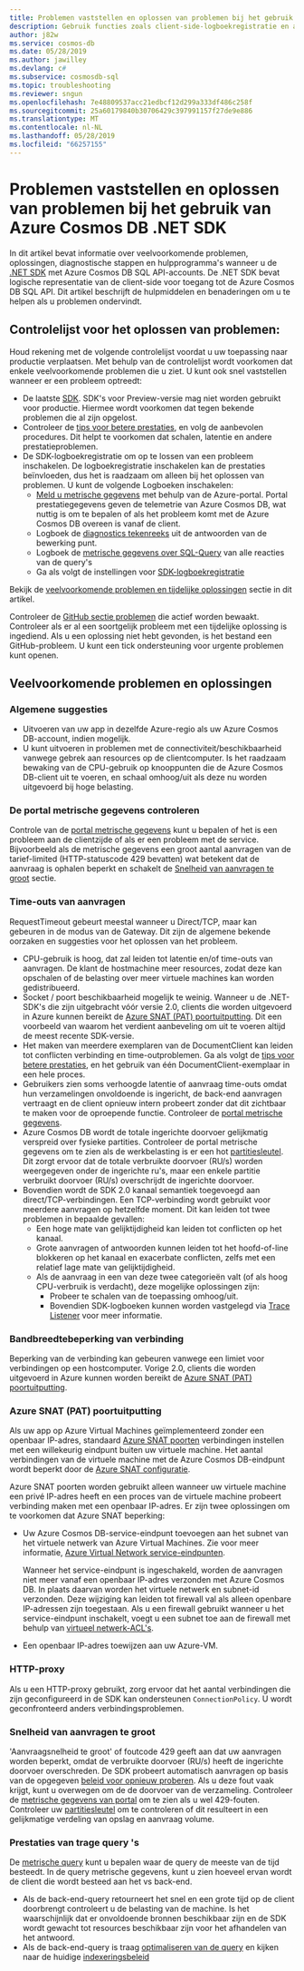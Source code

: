 ```yaml
---
title: Problemen vaststellen en oplossen van problemen bij het gebruik van Azure Cosmos DB .NET SDK
description: Gebruik functies zoals client-side-logboekregistratie en andere hulpprogramma's van derden om te identificeren, onderzoeken en Azure Cosmos DB-problemen oplossen bij het gebruik van .NET SDK.
author: j82w
ms.service: cosmos-db
ms.date: 05/28/2019
ms.author: jawilley
ms.devlang: c#
ms.subservice: cosmosdb-sql
ms.topic: troubleshooting
ms.reviewer: sngun
ms.openlocfilehash: 7e48809537acc21edbcf12d299a333df486c258f
ms.sourcegitcommit: 25a60179840b30706429c397991157f27de9e886
ms.translationtype: MT
ms.contentlocale: nl-NL
ms.lasthandoff: 05/28/2019
ms.locfileid: "66257155"
---
```

# <a name="diagnose-and-troubleshoot-issues-when-using-azure-cosmos-db-net-sdk"></a>Problemen vaststellen en oplossen van problemen bij het gebruik van Azure Cosmos DB .NET SDK
In dit artikel bevat informatie over veelvoorkomende problemen, oplossingen, diagnostische stappen en hulpprogramma's wanneer u de [.NET SDK](sql-api-sdk-dotnet.md) met Azure Cosmos DB SQL API-accounts.
De .NET SDK bevat logische representatie van de client-side voor toegang tot de Azure Cosmos DB SQL API. Dit artikel beschrijft de hulpmiddelen en benaderingen om u te helpen als u problemen ondervindt.

## <a name="checklist-for-troubleshooting-issues"></a>Controlelijst voor het oplossen van problemen:
Houd rekening met de volgende controlelijst voordat u uw toepassing naar productie verplaatsen. Met behulp van de controlelijst wordt voorkomen dat enkele veelvoorkomende problemen die u ziet. U kunt ook snel vaststellen wanneer er een probleem optreedt:

*   De laatste [SDK](https://github.com/Azure/azure-cosmos-dotnet-v2/blob/master/changelog.md). SDK's voor Preview-versie mag niet worden gebruikt voor productie. Hiermee wordt voorkomen dat tegen bekende problemen die al zijn opgelost.
*   Controleer de [tips voor betere prestaties](performance-tips.md), en volg de aanbevolen procedures. Dit helpt te voorkomen dat schalen, latentie en andere prestatieproblemen.
*   De SDK-logboekregistratie om op te lossen van een probleem inschakelen. De logboekregistratie inschakelen kan de prestaties beïnvloeden, dus het is raadzaam om alleen bij het oplossen van problemen. U kunt de volgende Logboeken inschakelen:
    *   [Meld u metrische gegevens](monitor-accounts.md) met behulp van de Azure-portal. Portal prestatiegegevens geven de telemetrie van Azure Cosmos DB, wat nuttig is om te bepalen of als het probleem komt met de Azure Cosmos DB overeen is vanaf de client.
    *   Logboek de [diagnostics tekenreeks](https://docs.microsoft.com/dotnet/api/microsoft.azure.documents.client.resourceresponsebase.requestdiagnosticsstring?view=azure-dotnet) uit de antwoorden van de bewerking punt.
    *   Logboek de [metrische gegevens over SQL-Query](sql-api-query-metrics.md) van alle reacties van de query's 
    *   Ga als volgt de instellingen voor [SDK-logboekregistratie]( https://github.com/Azure/azure-cosmos-dotnet-v2/blob/master/docs/documentdb-sdk_capture_etl.md)

Bekijk de [veelvoorkomende problemen en tijdelijke oplossingen](#common-issues-workarounds) sectie in dit artikel.

Controleer de [GitHub sectie problemen](https://github.com/Azure/azure-cosmos-dotnet-v2/issues) die actief worden bewaakt. Controleer als er al een soortgelijk probleem met een tijdelijke oplossing is ingediend. Als u een oplossing niet hebt gevonden, is het bestand een GitHub-probleem. U kunt een tick ondersteuning voor urgente problemen kunt openen.


## <a name="common-issues-workarounds"></a>Veelvoorkomende problemen en oplossingen

### <a name="general-suggestions"></a>Algemene suggesties
* Uitvoeren van uw app in dezelfde Azure-regio als uw Azure Cosmos DB-account, indien mogelijk. 
* U kunt uitvoeren in problemen met de connectiviteit/beschikbaarheid vanwege gebrek aan resources op de clientcomputer. Is het raadzaam bewaking van de CPU-gebruik op knooppunten die de Azure Cosmos DB-client uit te voeren, en schaal omhoog/uit als deze nu worden uitgevoerd bij hoge belasting.

### <a name="check-the-portal-metrics"></a>De portal metrische gegevens controleren
Controle van de [portal metrische gegevens](monitor-accounts.md) kunt u bepalen of het is een probleem aan de clientzijde of als er een probleem met de service. Bijvoorbeeld als de metrische gegevens een groot aantal aanvragen van de tarief-limited (HTTP-statuscode 429 bevatten) wat betekent dat de aanvraag is ophalen beperkt en schakelt de [Snelheid van aanvragen te groot] sectie. 

### <a name="request-timeouts"></a>Time-outs van aanvragen
RequestTimeout gebeurt meestal wanneer u Direct/TCP, maar kan gebeuren in de modus van de Gateway. Dit zijn de algemene bekende oorzaken en suggesties voor het oplossen van het probleem.

* CPU-gebruik is hoog, dat zal leiden tot latentie en/of time-outs van aanvragen. De klant de hostmachine meer resources, zodat deze kan opschalen of de belasting over meer virtuele machines kan worden gedistribueerd.
* Socket / poort beschikbaarheid mogelijk te weinig. Wanneer u de .NET-SDK's die zijn uitgebracht vóór versie 2.0, clients die worden uitgevoerd in Azure kunnen bereikt de [Azure SNAT (PAT) poortuitputting]. Dit een voorbeeld van waarom het verdient aanbeveling om uit te voeren altijd de meest recente SDK-versie.
* Het maken van meerdere exemplaren van de DocumentClient kan leiden tot conflicten verbinding en time-outproblemen. Ga als volgt de [tips voor betere prestaties](performance-tips.md), en het gebruik van één DocumentClient-exemplaar in een hele proces.
* Gebruikers zien soms verhoogde latentie of aanvraag time-outs omdat hun verzamelingen onvoldoende is ingericht, de back-end aanvragen vertraagt en de client opnieuw intern probeert zonder dat dit zichtbaar te maken voor de oproepende functie. Controleer de [portal metrische gegevens](monitor-accounts.md).
* Azure Cosmos DB wordt de totale ingerichte doorvoer gelijkmatig verspreid over fysieke partities. Controleer de portal metrische gegevens om te zien als de werkbelasting is er een hot [partitiesleutel](partition-data.md). Dit zorgt ervoor dat de totale verbruikte doorvoer (RU/s) worden weergegeven onder de ingerichte ru's, maar een enkele partitie verbruikt doorvoer (RU/s) overschrijdt de ingerichte doorvoer. 
* Bovendien wordt de SDK 2.0 kanaal semantiek toegevoegd aan direct/TCP-verbindingen. Een TCP-verbinding wordt gebruikt voor meerdere aanvragen op hetzelfde moment. Dit kan leiden tot twee problemen in bepaalde gevallen:
    * Een hoge mate van gelijktijdigheid kan leiden tot conflicten op het kanaal.
    * Grote aanvragen of antwoorden kunnen leiden tot het hoofd-of-line blokkeren op het kanaal en exacerbate conflicten, zelfs met een relatief lage mate van gelijktijdigheid.
    * Als de aanvraag in een van deze twee categorieën valt (of als hoog CPU-verbruik is verdacht), deze mogelijke oplossingen zijn:
        * Probeer te schalen van de toepassing omhoog/uit.
        * Bovendien SDK-logboeken kunnen worden vastgelegd via [Trace Listener](https://github.com/Azure/azure-cosmosdb-dotnet/blob/master/docs/documentdb-sdk_capture_etl.md) voor meer informatie.

### <a name="connection-throttling"></a>Bandbreedtebeperking van verbinding
Beperking van de verbinding kan gebeuren vanwege een limiet voor verbindingen op een hostcomputer. Vorige 2.0, clients die worden uitgevoerd in Azure kunnen worden bereikt de [Azure SNAT (PAT) poortuitputting].

### <a name="snat"></a>Azure SNAT (PAT) poortuitputting

Als uw app op Azure Virtual Machines geïmplementeerd zonder een openbaar IP-adres, standaard [Azure SNAT poorten](https://docs.microsoft.com/azure/load-balancer/load-balancer-outbound-connections#preallocatedports) verbindingen instellen met een willekeurig eindpunt buiten uw virtuele machine. Het aantal verbindingen van de virtuele machine met de Azure Cosmos DB-eindpunt wordt beperkt door de [Azure SNAT configuratie](https://docs.microsoft.com/azure/load-balancer/load-balancer-outbound-connections#preallocatedports).

 Azure SNAT poorten worden gebruikt alleen wanneer uw virtuele machine een privé IP-adres heeft en een proces van de virtuele machine probeert verbinding maken met een openbaar IP-adres. Er zijn twee oplossingen om te voorkomen dat Azure SNAT beperking:

* Uw Azure Cosmos DB-service-eindpunt toevoegen aan het subnet van het virtuele netwerk van Azure Virtual Machines. Zie voor meer informatie, [Azure Virtual Network service-eindpunten](https://docs.microsoft.com/azure/virtual-network/virtual-network-service-endpoints-overview). 

    Wanneer het service-eindpunt is ingeschakeld, worden de aanvragen niet meer vanaf een openbaar IP-adres verzonden met Azure Cosmos DB. In plaats daarvan worden het virtuele netwerk en subnet-id verzonden. Deze wijziging kan leiden tot firewall val als alleen openbare IP-adressen zijn toegestaan. Als u een firewall gebruikt wanneer u het service-eindpunt inschakelt, voegt u een subnet toe aan de firewall met behulp van [virtueel netwerk-ACL's](https://docs.microsoft.com/azure/virtual-network/virtual-networks-acl).
* Een openbaar IP-adres toewijzen aan uw Azure-VM.

### <a name="http-proxy"></a>HTTP-proxy
Als u een HTTP-proxy gebruikt, zorg ervoor dat het aantal verbindingen die zijn geconfigureerd in de SDK kan ondersteunen `ConnectionPolicy`.
U wordt geconfronteerd anders verbindingsproblemen.

### Snelheid van aanvragen te groot<a name="request-rate-too-large"></a>
'Aanvraagsnelheid te groot' of foutcode 429 geeft aan dat uw aanvragen worden beperkt, omdat de verbruikte doorvoer (RU/s) heeft de ingerichte doorvoer overschreden. De SDK probeert automatisch aanvragen op basis van de opgegeven [beleid voor opnieuw proberen](https://docs.microsoft.com/dotnet/api/microsoft.azure.documents.client.connectionpolicy.retryoptions?view=azure-dotnet). Als u deze fout vaak krijgt, kunt u overwegen om de de doorvoer van de verzameling. Controleer de [metrische gegevens van portal](use-metrics.md) om te zien als u wel 429-fouten. Controleer uw [partitiesleutel](https://docs.microsoft.com/azure/cosmos-db/partitioning-overview#choose-partitionkey) om te controleren of dit resulteert in een gelijkmatige verdeling van opslag en aanvraag volume. 

### <a name="slow-query-performance"></a>Prestaties van trage query 's
De [metrische query](sql-api-query-metrics.md) kunt u bepalen waar de query de meeste van de tijd besteedt. In de query metrische gegevens, kunt u zien hoeveel ervan wordt de client die wordt besteed aan het vs back-end.
* Als de back-end-query retourneert het snel en een grote tijd op de client doorbrengt controleert u de belasting van de machine. Is het waarschijnlijk dat er onvoldoende bronnen beschikbaar zijn en de SDK wordt gewacht tot resources beschikbaar zijn voor het afhandelen van het antwoord.
* Als de back-end-query is traag [optimaliseren van de query](optimize-cost-queries.md) en kijken naar de huidige [indexeringsbeleid](index-overview.md) 

 <!--Anchors-->
[Common issues and workarounds]: #common-issues-workarounds
[Enable client SDK logging]: #logging
[Snelheid van aanvragen te groot]: #request-rate-too-large
[Request Timeouts]: #request-timeouts
[Azure SNAT (PAT) poortuitputting]: #snat
[Production check list]: #production-check-list



